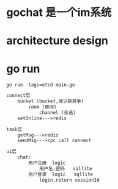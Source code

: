 # gochat 是一个im系统 

# architecture design 


# go run
```
go run -tags=etcd main.go

```


```markdown
connect层
    bucket (bucket,减少锁竞争)
        room (房间)
            channel (会话)
    setOnline--->redis

task层
    getMsg--->redis
    sendMsg--->rpc call connect

ui层
    chat:
        用户注册  logic
            用户名,密码   sqllite
        用户登录  logic   sqllite
            login,return sessionId
```



